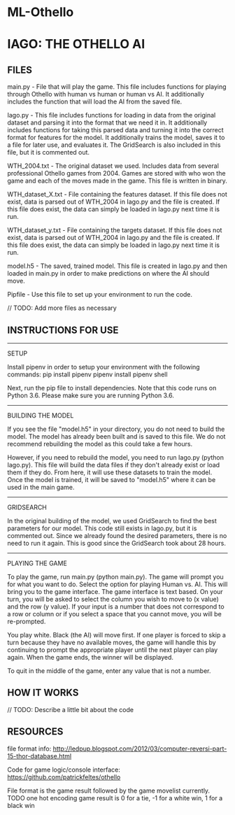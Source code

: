 # ML-Othello

IAGO: THE OTHELLO AI
====================

FILES
-----

main.py - File that will play the game. This file includes functions for playing through Othello with human vs human or human vs AI. It additionally includes the function that will load the AI from the saved file.

Iago.py - This file includes functions for loading in data from the original dataset and parsing it into the format that we need it in. It additionally includes functions for taking this parsed data and turning it into the correct format for features for the model. It additionally trains the model, saves it to a file for later use, and evaluates it. The GridSearch is also included in this file, but it is commented out.

WTH_2004.txt - The original dataset we used. Includes data from several professional Othello games from 2004. Games are stored with who won the game and each of the moves made in the game. This file is written in binary.

WTH_dataset_X.txt - File containing the features dataset. If this file does not exist, data is parsed out of WTH_2004 in Iago.py and the file is created. If this file does exist, the data can simply be loaded in Iago.py next time it is run.

WTH_dataset_y.txt - File containing the targets dataset. If this file does not exist, data is parsed out of WTH_2004 in Iago.py and the file is created. If this file does exist, the data can simply be loaded in Iago.py next time it is run.

model.h5 - The saved, trained model. This file is created in Iago.py and then loaded in main.py in order to make predictions on where the AI should move.

Pipfile - Use this file to set up your environment to run the code.

// TODO: Add more files as necessary

INSTRUCTIONS FOR USE
--------------------

------------------------------------------------------------------------------------------------

SETUP

Install pipenv in order to setup your environment with the following commands:
    pip install pipenv
    pipenv install
    pipenv shell

Next, run the pip file to install dependencies. Note that this code runs on Python 3.6. Please make sure you are running Python 3.6.

------------------------------------------------------------------------------------------------

BUILDING THE MODEL

If you see the file "model.h5" in your directory, you do not need to build the model. The model has already been built and is saved to this file. We do not recommend rebuilding the model as this could take a few hours.

However, if you need to rebuild the model, you need to run Iago.py (python Iago.py). This file will build the data files if they don't already exist or load them if they do. From here, it will use these datasets to train the model. Once the model is trained, it will be saved to "model.h5" where it can be used in the main game.

------------------------------------------------------------------------------------------------

GRIDSEARCH

In the original building of the model, we used GridSearch to find the best parameters for our model. This code still exists in Iago.py, but it is commented out. Since we already found the desired parameters, there is no need to run it again. This is good since the GridSearch took about 28 hours.

------------------------------------------------------------------------------------------------

PLAYING THE GAME

To play the game, run main.py (python main.py). The game will prompt you for what you want to do. Select the option for playing Human vs. AI. This will bring you to the game interface. The game interface is text based. On your turn, you will be asked to select the column you wish to move to (x value) and the row (y value). If your input is a number that does not correspond to a row or column or if you select a space that you cannot move, you will be re-prompted. 

You play white. Black (the AI) will move first. If one player is forced to skip a turn because they have no available moves, the game will handle this by continuing to prompt the appropriate player until the next player can play again. When the game ends, the winner will be displayed.

To quit in the middle of the game, enter any value that is not a number.


HOW IT WORKS
------------

// TODO: Describe a little bit about the code

RESOURCES
---------

file format info: http://ledpup.blogspot.com/2012/03/computer-reversi-part-15-thor-database.html

Code for game logic/console interface: https://github.com/patrickfeltes/othello

File format is the game result followed by the game movelist currently. TODO one hot encoding
game result is 0 for a tie, -1 for a white win, 1 for a black win